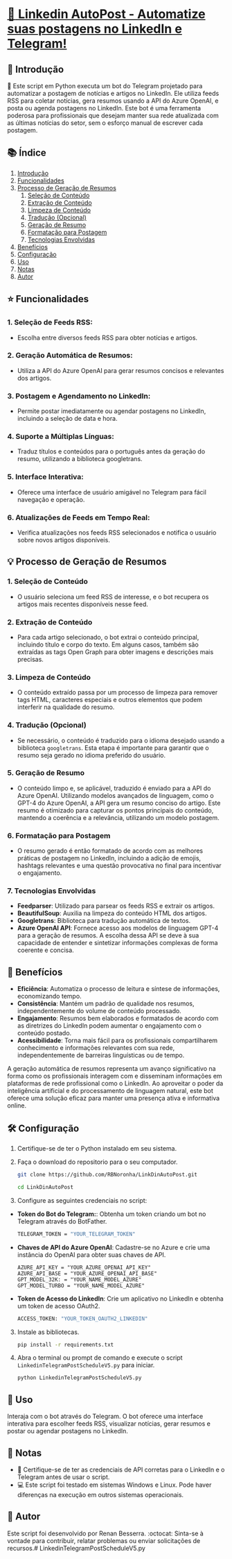 # [:calendar: Linkedin AutoPost - Automatize suas postagens no LinkedIn e Telegram!](LinkedinTelegramPostScheduleV5.py)

## :page_facing_up: Introdução

:snake: Este script em Python executa um bot do Telegram projetado para automatizar a postagem de notícias e artigos no LinkedIn. Ele utiliza feeds RSS para coletar notícias, gera resumos usando a API do Azure OpenAI, e posta ou agenda postagens no LinkedIn. Este bot é uma ferramenta poderosa para profissionais que desejam manter sua rede atualizada com as últimas notícias do setor, sem o esforço manual de escrever cada postagem.

## :books: Índice
1. [Introdução](#page_facing_up-introdu%C3%A7%C3%A3o)
2. [Funcionalidades](#star-funcionalidades)
3. [Processo de Geração de Resumos](#bulb-processo-de-gera%C3%A7%C3%A3o-de-resumos)
   1. [Seleção de Conteúdo](#1-seleção-de-conteúdo)
   2. [Extração de Conteúdo](#2-extração-de-conteúdo)
   3. [Limpeza de Conteúdo](#3-limpeza-de-conteúdo)
   4. [Tradução (Opcional)](#4-tradução-opcional)
   5. [Geração de Resumo](#5-geração-de-resumo)
   6. [Formatação para Postagem](#6-formatação-para-postagem)
   7. [Tecnologias Envolvidas](#7-tecnologias-envolvidas)
4. [Benefícios](#rocket-benef%C3%ADcios)
5. [Configuração](#hammer_and_wrench-configura%C3%A7%C3%A3o)
6. [Uso](#rocket-uso)
7. [Notas](#memo-notas)
8. [Autor](#bust_in_silhouette-autor)

## :star: Funcionalidades

### 1. **Seleção de Feeds RSS**:
-   Escolha entre diversos feeds RSS para obter notícias e artigos.

### 2. **Geração Automática de Resumos**:
-   Utiliza a API do Azure OpenAI para gerar resumos concisos e relevantes dos artigos.

### 3. **Postagem e Agendamento no LinkedIn**:
-   Permite postar imediatamente ou agendar postagens no LinkedIn, incluindo a seleção de data e hora.

### 4. **Suporte a Múltiplas Línguas**: 
-   Traduz títulos e conteúdos para o português antes da geração do resumo, utilizando a biblioteca googletrans.

### 5. **Interface Interativa**: 
-   Oferece uma interface de usuário amigável no Telegram para fácil navegação e operação.

### 6. **Atualizações de Feeds em Tempo Real**:
-   Verifica atualizações nos feeds RSS selecionados e notifica o usuário sobre novos artigos disponíveis.

## :bulb: Processo de Geração de Resumos

### 1. **Seleção de Conteúdo**

-   O usuário seleciona um feed RSS de interesse, e o bot recupera os artigos mais recentes disponíveis nesse feed.


### 2. **Extração de Conteúdo**

-   Para cada artigo selecionado, o bot extrai o conteúdo principal, incluindo título e corpo do texto. Em alguns casos, também são extraídas as tags Open Graph para obter imagens e descrições mais precisas.


### 3. **Limpeza de Conteúdo**

-   O conteúdo extraído passa por um processo de limpeza para remover tags HTML, caracteres especiais e outros elementos que podem interferir na qualidade do resumo.


### 4. **Tradução (Opcional)**

-   Se necessário, o conteúdo é traduzido para o idioma desejado usando a biblioteca `googletrans`. Esta etapa é importante para garantir que o resumo seja gerado no idioma preferido do usuário.


### 5. **Geração de Resumo**

-   O conteúdo limpo e, se aplicável, traduzido é enviado para a API do Azure OpenAI. Utilizando modelos avançados de linguagem, como o GPT-4 do Azure OpenAI, a API gera um resumo conciso do artigo. Este resumo é otimizado para capturar os pontos principais do conteúdo, mantendo a coerência e a relevância, utilizando um modelo postagem.


### 6. **Formatação para Postagem**

-   O resumo gerado é então formatado de acordo com as melhores práticas de postagem no LinkedIn, incluindo a adição de emojis, hashtags relevantes e uma questão provocativa no final para incentivar o engajamento.


### 7. **Tecnologias Envolvidas**

- **Feedparser**: Utilizado para parsear os feeds RSS e extrair os artigos.
- **BeautifulSoup**: Auxilia na limpeza do conteúdo HTML dos artigos.
- **Googletrans**: Biblioteca para tradução automática de textos.
- **Azure OpenAI API**: Fornece acesso aos modelos de linguagem GPT-4 para a geração de resumos. A escolha dessa API se deve à sua capacidade de entender e sintetizar informações complexas de forma coerente e concisa.


## :rocket: Benefícios

- **Eficiência**: Automatiza o processo de leitura e síntese de informações, economizando tempo.
- **Consistência**: Mantém um padrão de qualidade nos resumos, independentemente do volume de conteúdo processado.
- **Engajamento**: Resumos bem elaborados e formatados de acordo com as diretrizes do LinkedIn podem aumentar o engajamento com o conteúdo postado.
- **Acessibilidade**: Torna mais fácil para os profissionais compartilharem conhecimento e informações relevantes com sua rede, independentemente de barreiras linguísticas ou de tempo.

A geração automática de resumos representa um avanço significativo na forma como os profissionais interagem com e disseminam informações em plataformas de rede profissional como o LinkedIn. Ao aproveitar o poder da inteligência artificial e do processamento de linguagem natural, este bot oferece uma solução eficaz para manter uma presença ativa e informativa online.


## :hammer_and_wrench: Configuração

1. Certifique-se de ter o Python instalado em seu sistema.

2. Faça o download do repositorio para o seu computador.

   ```bash
   git clone https://github.com/RBNoronha/LinkDinAutoPost.git

   cd LinkDinAutoPost
   ```


3. Configure as seguintes credenciais no script:

- **Token do Bot do Telegram:**: Obtenha um token criando um bot no Telegram através do BotFather.

   ```bash
   TELEGRAM_TOKEN = "YOUR_TELEGRAM_TOKEN"
   ```

- **Chaves de API do Azure OpenAI**: Cadastre-se no Azure e crie uma instância do OpenAI para obter suas chaves de API.
   ```base
   AZURE_API_KEY = "YOUR_AZURE_OPENAI_API_KEY"
   AZURE_API_BASE = "YOUR_AZURE_OPENAI_API_BASE"
   GPT_MODEL_32K: = "YOUR_NAME_MODEL_AZURE"
   GPT_MODEL_TURBO = "YOUR_NAME_MODEL_AZURE"
   ```
- **Token de Acesso do LinkedIn**: Crie um aplicativo no LinkedIn e obtenha um token de acesso OAuth2.
   ```bash
   ACCESS_TOKEN: "YOUR_TOKEN_OAUTH2_LINKEDIN"
   ```

3. Instale as bibliotecas.

   ```bash
   pip install -r requirements.txt
   ```


4. Abra o terminal ou prompt de comando e execute o script `LinkedinTelegramPostScheduleV5.py` para iniciar.

   ```bash
   python LinkedinTelegramPostScheduleV5.py
   ```


## :rocket: Uso

Interaja com o bot através do Telegram. O bot oferece uma interface interativa para escolher feeds RSS, visualizar notícias, gerar resumos e postar ou agendar postagens no LinkedIn.                        


## :memo: Notas

- :key: Certifique-se de ter as credenciais de API corretas para o LinkedIn e o Telegram antes de usar o script.
- :computer: Este script foi testado em sistemas Windows e Linux. Pode haver diferenças na execução em outros sistemas operacionais.

## :bust_in_silhouette: Autor

Este script foi desenvolvido por Renan Besserra. :octocat: Sinta-se à vontade para contribuir, relatar problemas ou enviar solicitações de recursos.# LinkedinTelegramPostScheduleV5.py
